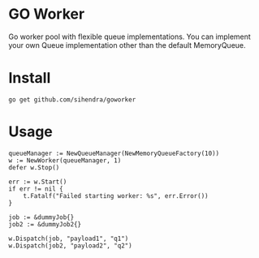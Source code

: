 # GO Worker

Go worker pool with flexible queue implementations. You can implement your own Queue implementation other than the default MemoryQueue.

# Install

    go get github.com/sihendra/goworker

# Usage


    queueManager := NewQueueManager(NewMemoryQueueFactory(10))
    w := NewWorker(queueManager, 1)
    defer w.Stop()

    err := w.Start()
    if err != nil {
        t.Fatalf("Failed starting worker: %s", err.Error())
    }

    job := &dummyJob{}
    job2 := &dummyJob2{}

    w.Dispatch(job, "payload1", "q1")
    w.Dispatch(job2, "payload2", "q2")

